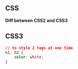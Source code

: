 ## CSS
**Diff between CSS2 and CSS3**  

## CSS3
```css
// to style 2 tags at one time
h1, h2 {
	color: white;
}
```
